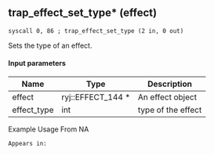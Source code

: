 ## trap_effect_set_type* (effect)

`syscall 0, 86 ; trap_effect_set_type (2 in, 0 out)`

Sets the type of an effect.

#### Input parameters
| Name | Type | Description
|------|------|------------
| effect   | ryj::EFFECT_144 *   | An effect object
| effect_type   | int   | type of the effect


Example Usage From NA






	Appears in:



